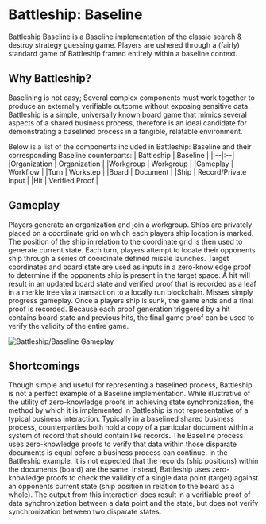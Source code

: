 
# Battleship: Baseline
Battleship Baseline is a Baseline implementation of the classic search & destroy strategy guessing game. Players are ushered through a (fairly) standard game of Battleship framed entirely within a baseline context. 

## Why Battleship?
Baselining is not easy; Several complex components must work together to produce an externally verifiable outcome without exposing sensitive data. Battleship is a simple, universally known board game that mimics several aspects of a shared business process, therefore is an ideal candidate for demonstrating a baselined process in a tangible, relatable environment.

Below is a list of the components included in Battleship: Baseline and their corresponding Baseline counterparts:
| Battleship | Baseline |
|:--|:--|
|Organization | Organization |
|Workgroup  | Workgroup |
|Gameplay  | Workflow |
|Turn  | Workstep   |
|Board | Document |
|Ship | Record/Private Input |
|Hit | Verified Proof |

## Gameplay
Players generate an organization and join a workgroup. Ships are privately placed on a coordinate grid on which each players ship location is marked. The position of the ship in relation to the coordinate grid is then used to generate current state. Each turn, players attempt to locate their opponents ship through a series of coordinate defined missle launches. Target coordinates and board state are used as inputs in a zero-knowledge proof to determine if the opponents ship is present in the target space. A hit will result in an updated board state and verified proof that is recorded as a leaf in a merkle tree via a transaction to a locally run blockchain. Misses simply progress gameplay. Once a players ship is sunk, the game ends and a final proof is recorded. Because each proof generation triggered by a hit contains board state and previous hits, the final game proof can be used to verify the validity of the entire game.

![Battleship/Baseline Gameplay](./battleship.drawio.svg)

## Shortcomings

Though simple and useful for representing a baselined process, Battleship is not a perfect example of a Baseline implementation. While illustrative of the utility of zero-knowledge proofs in achieving state synchronization, the method by which it is implemented in Battleship is not representative of a typical business interaction. Typically in a baselined shared business process, counterparties both hold a copy of a particular document within a system of record that should contain like records. The Baseline process uses zero-knowledge proofs to verify that data within those disparate documents is equal before a business process can continue. In the Battleship example, it is not expected that the records (ship positions) within the documents (board) are the same. Instead, Battleship uses zero-knowledge proofs to check the validity of a single data point (target) against an opponents current state (ship position in relation to the board as a whole). The output from this interaction does result in a verifiable proof of data synchronization between a data point and the state, but does not verify synchronization between two disparate states.





